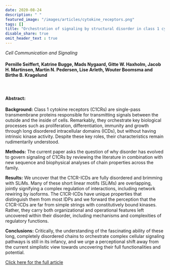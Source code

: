 ```yaml
---
date: 2020-08-24
description: " "
featured_image: "/images/articles/cytokine_receptors.png"
tags: []
title: "Orchestration of signaling by structural disorder in class 1 cytokine receptors"
disable_share: true
omit_header_text : true
---
```


_Cell Communication and Signaling_

#### Pernille Seiffert, Katrine Bugge, Mads Nygaard, Gitte W. Haxholm, Jacob H. Martinsen, Martin N. Pedersen, Lise Arleth, Wouter Boomsma and Birthe B. Kragelund <!--more-->
</br>

#### Abstract:
**Background:** Class 1 cytokine receptors (C1CRs) are single-pass transmembrane proteins responsible for transmitting signals between the outside and the inside of cells. Remarkably, they orchestrate key biological processes such as proliferation, differentiation, immunity and growth through long disordered intracellular domains (ICDs), but without having intrinsic kinase activity. Despite these key roles, their characteristics remain rudimentarily understood.

**Methods:** The current paper asks the question of why disorder has evolved to govern signaling of C1CRs by reviewing the literature in combination with new sequence and biophysical analyses of chain properties across the family.

**Results:** We uncover that the C1CR-ICDs are fully disordered and brimming with SLiMs. Many of these short linear motifs (SLiMs) are overlapping, jointly signifying a complex regulation of interactions, including network rewiring by isoforms. The C1CR-ICDs have unique properties that distinguish them from most IDPs and we forward the perception that the C1CR-ICDs are far from simple strings with constitutively bound kinases. Rather, they carry both organizational and operational features left uncovered within their disorder, including mechanisms and complexities of regulatory functions.

**Conclusions:** Critically, the understanding of the fascinating ability of these long, completely disordered chains to orchestrate complex cellular signaling pathways is still in its infancy, and we urge a perceptional shift away from the current simplistic view towards uncovering their full functionalities and potential.


[Click here for the full article](https://biosignaling.biomedcentral.com/articles/10.1186/s12964-020-00626-6)
